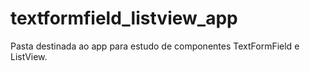 # textformfield_listview_app

Pasta destinada ao app para estudo de componentes TextFormField e ListView.
